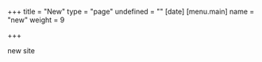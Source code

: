 +++
title = "New"
type = "page"
undefined = ""
[date]
[menu.main]
name = "new"
weight = 9

+++


new site